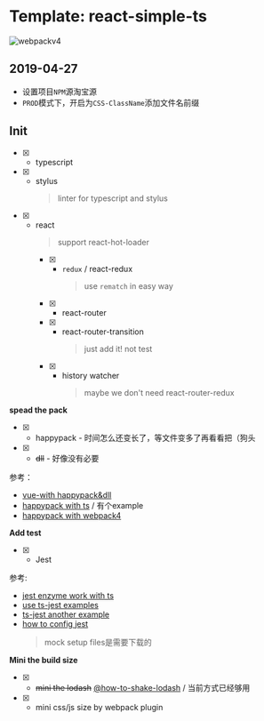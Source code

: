 # Template: react-simple-ts
![webpackv4](https://img.shields.io/badge/webpack-V4-blue.svg?longCache=true&style=for-the-badge)

## 2019-04-27

* 设置项目`NPM`源淘宝源
* `PROD`模式下，开启为`CSS-ClassName`添加文件名前缀

## Init

* [x] - typescript
* [x] - stylus
    > linter for typescript and stylus
* [x] - react
    > support react-hot-loader
    * [x] - `redux` / react-redux 
        > use `rematch` in easy way
    * [x] - react-router
    * [x] - react-router-transition
        > just add it! not test
    * [x] - history watcher
        > maybe we don't need react-router-redux

**spead the pack**

* [x] - happypack - 时间怎么还变长了，等文件变多了再看看把（狗头
* [x] - ~~dll~~ - 好像没有必要

参考：

* [vue-with happypack&dll](https://juejin.im/post/5a922e776fb9a06337575031)
* [happypack with ts](https://github.com/amireh/happypack) / 有个example
* [happypack with webpack4](https://juejin.im/post/5ab7c222f265da237f1e4434)

**Add test**

* [x] - Jest

参考:

* [jest enzyme work with ts](https://medium.com/@mateuszsokola/configuring-react-16-jest-enzyme-typescript-7122e1a1e6e8)
* [use ts-jest examples](https://github.com/MeCKodo/wechat-colorpicker/blob/master/__test__/jest.conf.js)
* [ts-jest another example](https://medium.com/@mtiller/debugging-with-typescript-jest-ts-jest-and-visual-studio-code-ef9ca8644132)
* [how to config jest](https://jestjs.io/docs/en/configuration#rootdir-string)
    > mock setup files是需要下载的

**Mini the build size**
* [x] - ~~mini the lodash~~ [@how-to-shake-lodash](https://medium.com/@martin_hotell/tree-shake-lodash-with-webpack-jest-and-typescript-2734fa13b5cd) / 当前方式已经够用
* [x] - mini css/js size by webpack plugin
